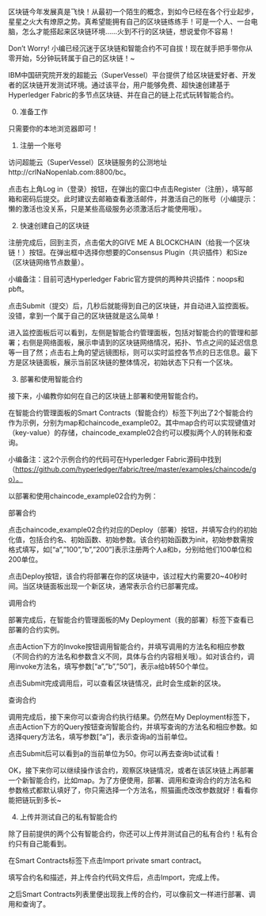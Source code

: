区块链今年发展真是飞快！从最初一个陌生的概念，到如今已经在各个行业起步，星星之火大有燎原之势。真希望能拥有自己的区块链练练手！可是一个人、一台电脑，怎么才能搭起来区块链环境……火到不行的区块链，想说爱你不容易！

Don’t Worry! 小编已经沉迷于区块链和智能合约不可自拔！现在就手把手带你从零开始，5分钟玩转属于自己的区块链！~

IBM中国研究院开发的超能云（SuperVessel）平台提供了给区块链爱好者、开发者的区块链开发测试环境。通过该平台，用户能够免费、超快速创建基于Hyperledger Fabric的多节点区块链、并在自己的链上花式玩转智能合约。

0.   准备工作

只需要你的本地浏览器即可！

1. 注册一个账号

访问超能云（SuperVessel）区块链服务的公测地址http://crlNaNopenlab.com:8800/bc。

点击右上角Log in（登录）按钮，在弹出的窗口中点击Register（注册），填写邮箱和密码后提交。此时建议去邮箱查看激活邮件，并激活自己的账号（小编提示：懒的激活也没关系，只是某些高级服务必须激活后才能使用哦）。 

2.   快速创建自己的区块链

注册完成后，回到主页，点击偌大的GIVE ME A BLOCKCHAIN（给我一个区块链！）按钮。在弹出框中选择你想要的Consensus Plugin（共识插件）和Size（区块链网络节点数量）。

小编备注：目前可选Hyperledger Fabric官方提供的两种共识插件：noops和pbft。

点击Submit（提交）后，几秒后就能得到自己的区块链，并自动进入监控面板。没错，拿到一个属于自己的区块链就是这么简单！

进入监控面板后可以看到，左侧是智能合约管理面板，包括对智能合约的管理和部署；右侧是网络面板，展示申请到的区块链网络情况，拓扑、节点之间的延迟信息等一目了然；点击右上角的望远镜图标，则可以实时监控各节点的日志信息。最下方是区块链面板，展示当前区块链的整体情况，初始状态下只有一个区块。

3. 部署和使用智能合约

接下来，小编教你如何在自己的区块链上部署和使用智能合约。

在智能合约管理面板的Smart Contracts（智能合约）标签下列出了2个智能合约作为示例，分别为map和chaincode_example02。其中map合约可以实现键值对（key-value）的存储，chaincode_example02合约可以模拟两个人的转账和查询。

小编备注：这2个示例合约的代码可在Hyperledger Fabric源码中找到（https://github.com/hyperledger/fabric/tree/master/examples/chaincode/go）。

以部署和使用chaincode_example02合约为例：

部署合约

点击chaincode_example02合约对应的Deploy（部署）按钮，并填写合约的初始化值，包括合约名、初始函数、初始参数。该合约初始函数为init，初始参数需按格式填写，如[“a”,”100”,”b”,”200”]表示注册两个人a和b，分别给他们100单位和200单位。

点击Deploy按钮，该合约将部署在你的区块链中，该过程大约需要20~40秒时间。当区块链面板出现一个新区块，通常表示合约已部署完成。

调用合约

部署完成后，在智能合约管理面板的My Deployment（我的部署）标签下查看已部署的合约实例。

点击Action下方的Invoke按钮调用智能合约，并填写调用的方法名和相应参数（不同合约的方法名和参数含义不同，具体与合约内容相关哦）。如对该合约，调用invoke方法名，填写参数[“a”,”b”,”50”]，表示a给b转50个单位。

点击Submit完成调用后，可以查看区块链情况，此时会生成新的区块。

查询合约

调用完成后，接下来你可以查询合约执行结果。仍然在My Deployment标签下，点击Action下方的Query按钮查询智能合约，并填写查询的方法名和相应参数。如选择query方法名，填写参数[“a”]，表示查询a的当前单位。

点击Submit后可以看到a的当前单位为50。你可以再去查询b试试看！

OK，接下来你可以继续操作该合约，观察区块链情况，或者在该区块链上再部署一个新智能合约，比如map。为了方便使用，部署、调用和查询合约的方法名和参数格式都默认填好了，你只需选择一个方法名，照猫画虎改改参数就好！看看你能把链玩到多长~

4. 上传并测试自己的私有智能合约

除了目前提供的两个公有智能合约，你还可以上传并测试自己的私有合约！私有合约只有自己能看到。

在Smart Contracts标签下点击Import private smart contract。

填写合约名和描述，并上传合约代码文件后，点击Import，完成上传。

之后Smart Contracts列表里便出现我上传的合约，可以像前文一样进行部署、调用和查询了。

